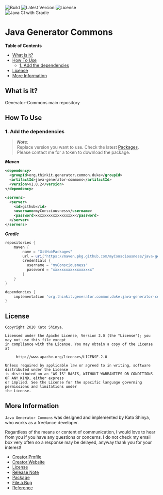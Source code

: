 ![Build](https://img.shields.io/badge/Build-Automated-2980b9.svg?style=for-the-badge)
![Latest Version](https://img.shields.io/badge/Latest_Version-v1.0.2-27ae60.svg?style=for-the-badge)
![License](https://img.shields.io/badge/License-Apache_2.0-e74c3c.svg?style=for-the-badge)</br>
![Java CI with Gradle](https://github.com/myConsciousness/java-generator-commons/workflows/Java%20CI%20with%20Gradle/badge.svg?branch=master)

# Java Generator Commons

<!-- START doctoc generated TOC please keep comment here to allow auto update -->
<!-- DON'T EDIT THIS SECTION, INSTEAD RE-RUN doctoc TO UPDATE -->
**Table of Contents**

- [What is it?](#what-is-it)
- [How To Use](#how-to-use)
  - [1. Add the dependencies](#1-add-the-dependencies)
- [License](#license)
- [More Information](#more-information)

<!-- END doctoc generated TOC please keep comment here to allow auto update -->

## What is it?

Generator-Commons main repository

## How To Use

### 1. Add the dependencies

> **_Note:_**</br>
> Replace version you want to use. Check the latest [Packages](https://github.com/myConsciousness/java-generator-commons/packages).</br>
> Please contact me for a token to download the package.

**_Maven_**

```xml
<dependency>
  <groupId>org.thinkit.generator.common.duke</groupId>
  <artifactId>java-generator-commons</artifactId>
  <version>v1.0.2</version>
</dependency>

<servers>
  <server>
    <id>github</id>
    <username>myConsciousness</username>
    <password>xxxxxxxxxxxxxxxxxx</password>
  </server>
</servers>
```

**_Gradle_**

```gradle
repositories {
    maven {
        name = "GitHubPackages"
        url = uri("https://maven.pkg.github.com/myConsciousness/java-generator-commons")
        credentials {
          username = "myConsciousness"
          password = "xxxxxxxxxxxxxxxxxx"
        }
    }
}

dependencies {
    implementation 'org.thinkit.generator.common.duke:java-generator-commons:v1.0.2'
}
```

## License

```license
Copyright 2020 Kato Shinya.

Licensed under the Apache License, Version 2.0 (the "License"); you may not use this file except
in compliance with the License. You may obtain a copy of the License at

     http://www.apache.org/licenses/LICENSE-2.0

Unless required by applicable law or agreed to in writing, software distributed under the License
is distributed on an "AS IS" BASIS, WITHOUT WARRANTIES OR CONDITIONS OF ANY KIND, either express
or implied. See the License for the specific language governing permissions and limitations under
the License.
```

## More Information

`Java Generator Commons` was designed and implemented by Kato Shinya, who works as a freelance developer.

Regardless of the means or content of communication, I would love to hear from you if you have any questions or concerns. I do not check my email box very often so a response may be delayed, anyway thank you for your interest!

- [Creator Profile](https://github.com/myConsciousness)
- [Creator Website](https://myconsciousness.github.io/)
- [License](https://github.com/myConsciousness/java-generator-commons/blob/master/LICENSE)
- [Release Note](https://github.com/myConsciousness/java-generator-commons/releases)
- [Package](https://github.com/myConsciousness/java-generator-commons/packages)
- [File a Bug](https://github.com/myConsciousness/java-generator-commons/issues)
- [Reference](https://myconsciousness.github.io/java-generator-commons/)
